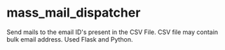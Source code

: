 # mass_mail_dispatcher
Send mails to the email ID's present in the CSV File. CSV file may contain bulk email address. Used Flask and Python.
